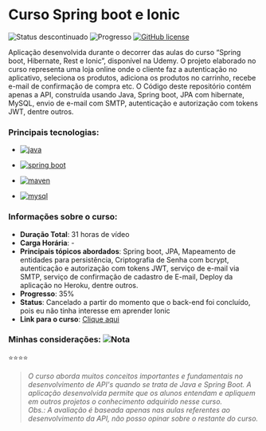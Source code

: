 # Curso Spring boot e Ionic
![Status descontinuado](https://img.shields.io/badge/STATUS-DESCONTINUADO-af2222?style=flat) 
![Progresso](https://img.shields.io/badge/PROGRESSO-35%25-brightgreen) 
<a href="https://unlicense.org/" target="_blank"><img alt="GitHub license" src="https://img.shields.io/github/license/CastroFilipe/curso-spring-boot-Ionic"></a>  

Aplicação desenvolvida durante o decorrer das aulas do curso “Spring boot, Hibernate, Rest e Ionic”, disponível na Udemy. O projeto elaborado no curso representa uma loja online onde o cliente faz a autenticação no aplicativo, seleciona os produtos, adiciona os produtos no carrinho, recebe e-mail de confirmação de compra etc. O Código deste repositório contém apenas a API, construída usando Java, Spring boot, JPA com hibernate, MySQL, envio de e-mail com SMTP, autenticação e autorização com tokens JWT, dentre outros.

### Principais tecnologias: 

- <a href="https://www.java.com/pt_BR/download/" target="_blank"><img src="https://img.shields.io/badge/JAVA-PROGRAMMING-c52727?style=flat-square&logo=java" alt="java"></a>  

- <a href="https://spring.io/projects/spring-boot" target="_blank"><img src="https://img.shields.io/badge/SPRING%20BOOT-FRAMEWORK-6cb33e?style=flat-square&logo=spring" alt="spring boot"></a>  

- <a href="https://maven.apache.org/" target="_blank"><img src="https://img.shields.io/badge/MAVEN-BUILD%20AUTOMATION-a8194e?style=flat-square&logo=apache%20maven" alt="maven"></a>  

- <a href="https://www.mysql.com/" target="_blank"><img src="https://img.shields.io/badge/MYSQL-DATABASE-017089?style=flat&logo=mysql" alt="mysql"></a>  

### Informações sobre o curso:
- **Duração Total**: 31 horas de vídeo 
- **Carga Horária**: -  
- **Principais tópicos abordados**: Spring boot, JPA, Mapeamento de entidades para persistência, Criptografia de Senha com bcrypt, autenticação e autorização com tokens JWT, serviço de e-mail via SMTP, serviço de confirmação de cadastro de E-mail, Deploy da aplicação no Heroku, dentre outros.  
- **Progresso**: 35%  
- **Status**: Cancelado a partir do momento que o back-end foi concluído, pois eu não tinha interesse em aprender Ionic  
- **Link para o curso**: [Clique aqui](https://www.udemy.com/course/spring-boot-ionic/)

### Minhas considerações: ![Nota](https://img.shields.io/badge/NOTA-4%2F5-brightgreen)  
:star::star::star::star:
>  *O curso aborda muitos conceitos importantes e fundamentais no desenvolvimento de API's quando se trata de Java e Spring Boot. A aplicação desenvolvida permite que os alunos entendam e apliquem em outros projetos o conhecimento adquirido nesse curso.  
Obs.: A avaliação é baseada apenas nas aulas referentes ao desenvolvimento da API, não posso opinar sobre o restante do curso.*  
